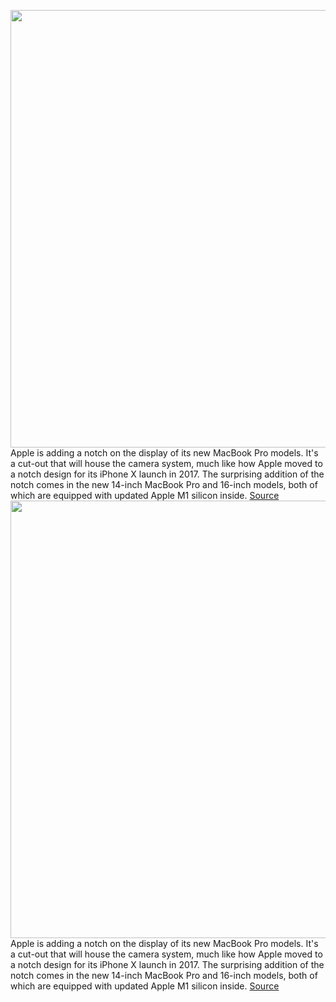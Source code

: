 <img src='https://cdn.vox-cdn.com/thumbor/c8t6lX95u3HrN87-Mop7luWdsdI=/0x0:1960x1274/1200x800/filters:focal(824x481:1136x793)/cdn.vox-cdn.com/uploads/chorus_image/image/70012025/Apple_MacBook_Pro_16_inch_Photoshop_10182021.5.jpg' width='700px' /><br/>
Apple is adding a notch on the display of its new MacBook Pro models. It's a cut-out that will house the camera system, much like how Apple moved to a notch design for its iPhone X launch in 2017. The surprising addition of the notch comes in the new 14-inch MacBook Pro and 16-inch models, both of which are equipped with updated Apple M1 silicon inside.
<a href='https://www.theverge.com/2021/10/18/22732912/apple-macbook-pro-notch-display'> Source <a/><img src='https://cdn.vox-cdn.com/thumbor/c8t6lX95u3HrN87-Mop7luWdsdI=/0x0:1960x1274/1200x800/filters:focal(824x481:1136x793)/cdn.vox-cdn.com/uploads/chorus_image/image/70012025/Apple_MacBook_Pro_16_inch_Photoshop_10182021.5.jpg' width='700px' /><br/>
Apple is adding a notch on the display of its new MacBook Pro models. It's a cut-out that will house the camera system, much like how Apple moved to a notch design for its iPhone X launch in 2017. The surprising addition of the notch comes in the new 14-inch MacBook Pro and 16-inch models, both of which are equipped with updated Apple M1 silicon inside.
<a href='https://www.theverge.com/2021/10/18/22732912/apple-macbook-pro-notch-display'> Source <a/>